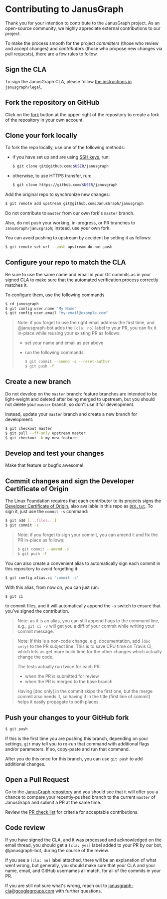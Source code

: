 # Contributing to JanusGraph

Thank you for your intention to contribute to the JanusGraph project. As an open-source community, we highly appreciate external contributions to our project.

To make the process smooth for the project *committers* (those who review and accept changes) and *contributors* (those who propose new changes via pull requests), there are a few rules to follow.

## Sign the CLA

To sign the JanusGraph CLA, please follow [the
instructions in `janusgraph/legal`](https://github.com/JanusGraph/legal).

## Fork the repository on GitHub

Click on the [fork](https://github.com/JanusGraph/janusgraph/fork) button at the
upper-right of the repository to create a fork of the repository in your own
account.

## Clone your fork locally

To fork the repo locally, use one of the following methods:

  * if you have set up and are using [SSH keys](https://help.github.com/articles/generating-an-ssh-key/), run:

    ```bash
    $ git clone git@github.com:$USER/janusgraph
    ```

  * otherwise, to use HTTPS transfer, run:

    ```bash
    $ git clone https://github.com/$USER/janusgraph
    ```

Add the original repo to synchronize new changes:

```bash
$ git remote add upstream git@github.com:JanusGraph/janusgraph
```

Do not contribute to `master` from our own fork's `master` branch.

Also, do not push your working, in-progress, or PR branches to
`JanusGraph/janusgraph`; instead, use your own fork.

You can avoid pushing to upstream by accident by setting it as follows:

```bash
$ git remote set-url --push upstream do-not-push
```

## Configure your repo to match the CLA

Be sure to use the same name and email in your Git commits as in your signed CLA
to make sure that the automated verification process correctly matches it.

To configure them, use the following commands

```bash
$ cd janusgraph
$ git config user.name "My Name"
$ git config user.email "my-email@example.com"
```

> Note: if you forget to use the right email address the first time, and
> @janusgraph-bot adds the `[cla: no]` label to your PR, you can fix it in-place
> while reusing your existing PR as follows:
>
> * set your name and email as per above
> * run the following commands:
>
>   ```bash
>   $ git commit --amend -s --reset-author
>   $ git push -f
>   ```

## Create a new branch

Do not develop on the `master` branch: feature branches are intended to be
light-weight and deleted after being merged to upstream, but you should not
delete your `master` branch, so don't use it for development.

Instead, update your `master` branch and create a new branch for development:

```bash
$ git checkout master
$ git pull --ff-only upstream master
$ git checkout -b my-new-feature
```

## Develop and test your changes

Make that feature or bugfix awesome!

## Commit changes and sign the Developer Certificate of Origin

The Linux Foundation requires that each contributor to its projects signs the
[Developer Certificate of Origin](http://developercertificate.org), also
available in this repo as [`DCO.txt`](DCO.txt). To sign it, just use the `commit
-s` command:

```bash
$ git add [...files...]
$ git commit -s
```

> Note: if you forget to sign your commit, you can amend it and fix the PR
> in-place as follows:
>
> ```bash
> $ git commit --amend -s
> $ git push -f
> ```

You can also create a convenient alias to automatically sign each commit in this
repository to avoid forgetting it:

```bash
$ git config alias.ci 'commit -s'
```

With this alias, from now on, you can just run:

```bash
$ git ci
```

to commit files, and it will automatically append the `-s` switch to ensure that
you've signed the contribution.

> Note: as it is an alias, you can still append flags to the command line, e.g.,
> `git ci -v` will get you a diff of your commit while writing your commit
> message.

> Note: If this is a non-code change, e.g. documentation, add `[doc only]` to the
> PR subject line. This is to save CPU time on Travis CI, which lets us get more
> build time for the other changes which actually change the code.
>
> The tests actually run twice for each PR:
> 
> * when the PR is submitted for review
> * when the PR is merged to the base branch
>
> Having [doc only] in the commit skips the first one, but the merge commit also
> needs it, so having it in the title (first line of commit) helps it easily
> propagate to both places.

## Push your changes to your GitHub fork

```bash
$ git push
```

If this is the first time you are pushing this branch, depending on your
settings, `git` may tell you to re-run that command with additional flags and/or
parameters. If so, copy-paste and run that command.

After you do this once for this branch, you can use `git push` to add additional
changes.

## Open a Pull Request

Go to the [JanusGraph repository](https://github.com/JanusGraph/janusgraph) and
you should see that it will offer you a chance to compare your recently-pushed
branch to the current `master` of JanusGraph and submit a PR at the same time.

Review the [PR check list](.github/PULL_REQUEST_TEMPLATE.md) for criteria for acceptable contributions.

## Code review

If you have signed the CLA, and it was processed and acknowledged on the email
thread, you should get a `[cla: yes]` label added to your PR by our bot,
@janusgraph-bot, during the course of the review.

If you see a `[cla: no]` label attached, there will be an explanation of what
went wrong, but generally, you should make sure that your CLA and your name,
email, and GitHub usernames all match, for all of the commits in your PR.

If you are still not sure what's wrong, reach out to
janusgraph-cla@googlegroups.com with further questions.
